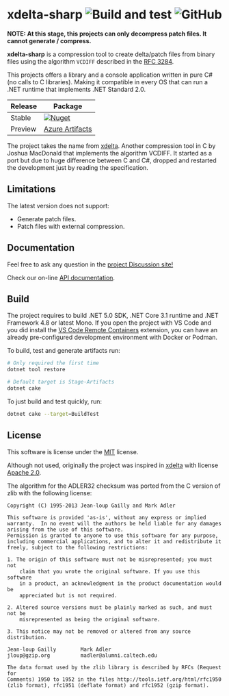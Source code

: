 # xdelta-sharp ![Build and test](https://github.com/pleonex/xdelta-sharp/workflows/Build%20and%20test/badge.svg) ![GitHub](https://img.shields.io/github/license/pleonex/xdelta-sharp)

**NOTE: At this stage, this projects can only decompress patch files. It cannot
generate / compress.**

**xdelta-sharp** is a compression tool to create delta/patch files from binary
files using the algorithm `VCDIFF` described in the
[RFC 3284](https://tools.ietf.org/html/rfc3284).

This projects offers a library and a console application written in pure C# (no
calls to C libraries). Making it compatible in every OS that can run a .NET
runtime that implements .NET Standard 2.0.

<!-- prettier-ignore -->
| Release | Package                                                           |
| ------- | ----------------------------------------------------------------- |
| Stable  | [![Nuget](https://img.shields.io/nuget/v/Pleosoft.XdeltaSharp?label=nuget.org&logo=nuget)](https://www.nuget.org/packages/Pleosoft.XdeltaSharp) |
| Preview | [Azure Artifacts](https://dev.azure.com/pleonex/Pleosoft/_packaging?_a=feed&feed=Pleosoft-Preview) |

The project takes the name from [xdelta](https://github.com/jmacd/xdelta).
Another compression tool in C by Joshua MacDonald that implements the algorithm
VCDIFF. It started as a port but due to huge difference between C and C#,
dropped and restarted the development just by reading the specification.

## Limitations

The latest version does not support:

- Generate patch files.
- Patch files with external compression.

## Documentation

Feel free to ask any question in the
[project Discussion site!](https://github.com/SceneGate/Lemon/discussions)

Check our on-line [API documentation](https://scenegate.github.io/Lemon/).

## Build

The project requires to build .NET 5.0 SDK, .NET Core 3.1 runtime and .NET
Framework 4.8 or latest Mono. If you open the project with VS Code and you did
install the
[VS Code Remote Containers](https://code.visualstudio.com/docs/remote/containers)
extension, you can have an already pre-configured development environment with
Docker or Podman.

To build, test and generate artifacts run:

```sh
# Only required the first time
dotnet tool restore

# Default target is Stage-Artifacts
dotnet cake
```

To just build and test quickly, run:

```sh
dotnet cake --target=BuildTest
```

## License

This software is license under the
[MIT](https://choosealicense.com/licenses/mit/) license.

Although not used, originally the project was inspired in
[xdelta](https://github.com/jmacd/xdelta) with license
[Apache 2.0](https://spdx.org/licenses/Apache-2.0.html).

The algorithm for the ADLER32 checksum was ported from the C version of zlib
with the following license:

```plain
Copyright (C) 1995-2013 Jean-loup Gailly and Mark Adler

This software is provided 'as-is', without any express or implied
warranty.  In no event will the authors be held liable for any damages
arising from the use of this software.
Permission is granted to anyone to use this software for any purpose,
including commercial applications, and to alter it and redistribute it
freely, subject to the following restrictions:

1. The origin of this software must not be misrepresented; you must not
    claim that you wrote the original software. If you use this software
    in a product, an acknowledgment in the product documentation would be
    appreciated but is not required.

2. Altered source versions must be plainly marked as such, and must not be
    misrepresented as being the original software.

3. This notice may not be removed or altered from any source distribution.

Jean-loup Gailly        Mark Adler
jloup@gzip.org          madler@alumni.caltech.edu

The data format used by the zlib library is described by RFCs (Request for
Comments) 1950 to 1952 in the files http://tools.ietf.org/html/rfc1950
(zlib format), rfc1951 (deflate format) and rfc1952 (gzip format).
```
